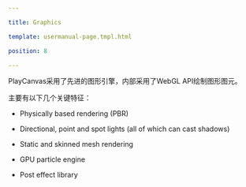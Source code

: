 ---
title: Graphics
template: usermanual-page.tmpl.html
position: 8
---

PlayCanvas采用了先进的图形引擎，内部采用了WebGL API绘制图形图元。

主要有以下几个关键特征：

* Physically based rendering (PBR)
* Directional, point and spot lights (all of which can cast shadows)
* Static and skinned mesh rendering
* GPU particle engine
* Post effect library

